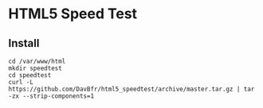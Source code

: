 # HTML5 Speed Test

## Install

```shell
cd /var/www/html
mkdir speedtest
cd speedtest
curl -L https://github.com/DavBfr/html5_speedtest/archive/master.tar.gz | tar -zx --strip-components=1
```
